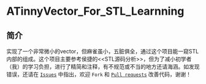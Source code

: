 # ATinnyVector_For_STL_Learnning

## 简介
实现了一个非常微小的vector，但麻雀虽小，五脏俱全，通过这个项目能一窥STL内部的组成。这个项目主要参考侯捷的<<STL源码分析>>，但为了减小初学者（我）的学习负担，进行了精简和注释，有不规范或不当的地方还请海涵。如发现错误，还请在 [`Issues`](https://github.com/HaoLiuwide/ATinnyVector_For_STL_Learnning/issues) 中指出，欢迎 `Fork` 和 [`Pull requests`](https://github.com/HaoLiuwide/ATinnyVector_For_STL_Learnning/pulls) 改善代码，谢谢！
